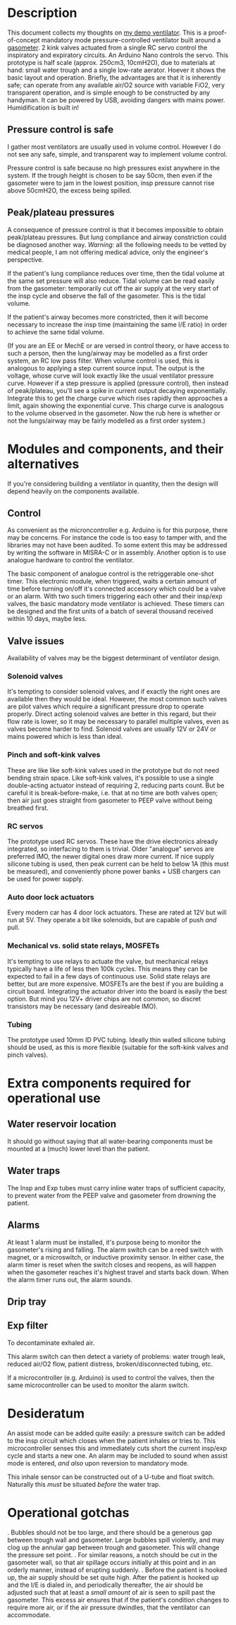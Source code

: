 # Description
This document collects my thoughts on [my demo ventilator](https://youtu.be/ME6oNFs-UiU).
This is a proof-of-concept mandatory mode pressure-controlled ventilator built around a [gasometer](https://en.wikipedia.org/wiki/Gas_holder).  2 kink valves actuated from a single RC servo control the inspiratory and expiratory circuits.  An Arduino Nano controls the servo.  This prototype is half scale (approx. 250cm3, 10cmH2O), due to materials at hand: small water trough and a single low-rate aerator.  Hoever it shows the basic layout and operation.  Briefly, the advantages are that it is inherently safe; can operate from any available air/O2 source with variable FiO2, very transparent operation, and is simple enough to be constructed by any handyman.  It can be powered by USB, avoiding dangers with mains power.  Humidification is built in!

## Pressure control is safe
I gather most ventilators are usually used in volume control. However I do not see any safe, simple, and transparent way to implement volume control.

Pressure control is safe because no high pressures exist anywhere in the system.  If the trough height is chosen to be say 50cm, then even if the gasometer were to jam in the lowest position, insp pressure cannot rise above 50cmH2O, the excess being spilled.

## Peak/plateau pressures
A consequence of pressure control is that it becomes impossible to obtain peak/plateau pressures. But lung compliance and airway constriction could be diagnosed another way.  _Warning:_ all the following needs to be vetted by medical people, I am not offering medical advice, only the engineer's perspective.

If the patient's lung compliance reduces over time, then the tidal volume at the same set pressure will also reduce.  Tidal volume can be read easily from the gasometer: temporarily cut off the air supply at the very start of the insp cycle and observe the fall of the gasometer.  This is the tidal volume.

If the patient's airway becomes more constricted, then it will become necessary to increase the insp time (maintaining the same I/E ratio) in order to achieve the same tidal volume.

(If you are an EE or MechE or are versed in control theory, or have access to such a person, then the lung/airway may be modelled as a first order system, an RC low pass filter.  When volume control is used, this is analogous to applying a step current source input.  The output is the voltage, whose curve will look exactly like the usual ventilator pressure curve.  However if a step pressure is applied (pressure control), then instead of peak/plateau, you'll see a spike in current output decaying exponentially.  Integrate this to get the charge curve which rises rapidly then approaches a limit, again showing the exponential curve.  This charge curve is analogous to the volume observed in the gasometer.  Now the rub here is whether or not the lungs/airway may be fairly modelled as a first order system.)

# Modules and components, and their alternatives
If you're considering building a ventilator in quantity, then the design will depend heavily on the components available.
## Control
As convenient as the microncontroller e.g. Arduino is for this purpose, there may be concerns.  For instance the code is too easy to tamper with, and the libraries may not have been audited.  To some extent this may be addressed by writing the software in MISRA-C or in assembly.  Another option is to use analogue hardware to control the ventilator.

The basic component of analogue control is the retriggerable one-shot timer.  This electronic module, when triggered, waits a certain amount of time before turning on/off it's connected accessory which could be a valve or an alarm.  With two such timers triggering each other and their insp/exp valves, the basic mandatory mode ventilator is achieved.  These timers can be designed and the first units of a batch of several thousand received within 10 days, maybe less.

## Valve issues
Availability of valves may be the biggest determinant of ventilator design.
### Solenoid valves
It's tempting to consider solenoid valves, and if exactly the right ones are available then they would be ideal.  However, the most common such valves are pilot valves which require a significant pressure drop to operate properly.  Direct acting solenoid valves are better in this regard, but their flow rate is lower, so it may be necessary to parallel multiple valves, even as valves become harder to find.  Solenoid valves are usually 12V or 24V or mains powered which is less than ideal.
### Pinch and soft-kink valves
These are like like soft-kink valves used in the prototype but do not need bending strain space.  Like soft-kink valves, it's possible to use a single double-acting actuator instead of requiring 2, reducing parts count.  But be careful it is break-before-make, i.e. that at no time are both valves open; then air just goes straight from gasometer to PEEP valve without being breathed first.
### RC servos
The prototype used RC servos.  These have the drive electronics already integrated, so interfacing to them is trivial.  Older "analogue" servos are preferred IMO, the newer digital ones draw more current.  If nice supply silicone tubing is used, then peak current can be held to below 1A (this must be measured), and conveniently phone power banks + USB chargers can be used for power supply.
### Auto door lock actuators
Every modern car has 4 door lock actuators.  These are rated at 12V but will run at 5V.  They operate a bit like solenoids, but are capable of push _and_ pull.
### Mechanical vs. solid state relays, MOSFETs
It's tempting to use relays to actuate the valve, but mechanical relays typically have a life of less then 100k cycles.  This means they can be expected to fail in a few days of continuous use.  Solid state relays are better, but are more expensive.  MOSFETs are the best if you are building a circuit board. Integrating the actuator driver into the board is easily the best option.  But mind you 12V+ driver chips are not common, so discret transistors may be necessary (and desireable IMO).
### Tubing
The prototype used 10mm ID PVC tubing.  Ideally thin walled silicone tubing should be used, as this is more flexible (suitable for the soft-kink valves and pinch valves).

# Extra components required for operational use
## Water reservoir location
It should go without saying that all water-bearing components must be mounted at a (much) lower level than the patient.
## Water traps
The Insp and Exp tubes must carry inline water traps of sufficient capacity, to prevent water from the PEEP valve and gasometer from drowning the patient.  
## Alarms
At least 1 alarm must be installed, it's purpose being to monitor the gasometer's rising and falling.  The alarm switch can be a reed switch with magnet, or a microswitch, or inductive proximity sensor.  In either case, the alarm timer is reset when the switch closes and reopens, as will happen when the gasometer reaches it's highest travel and starts back down.  When the alarm timer runs out, the alarm sounds.
## Drip tray
## Exp filter
To decontaminate exhaled air.

This alarm switch can then detect a variety of problems: water trough leak, reduced air/O2 flow, patient distress, broken/disconnected tubing, etc.

If a microcontroller (e.g. Arduino) is used to control the valves, then the same microcontroller can be used to monitor the alarm switch.

# Desideratum
An assist mode can be added quite easily: a pressure switch can be added to the insp circuit which closes when the patient inhales or tries to.  This microcontroller senses this and immediately cuts short the current insp/exp cycle and starts a new one.  An alarm may be included to sound when assist mode is entered, *and also* upon reversion to mandatory mode.

This inhale sensor can be constructed out of a U-tube and float switch.  Naturally this *must* be situated *before* the water trap.

# Operational gotchas
. Bubbles should not be too large, and there should be a generous gap between trough wall and gasometer.  Large bubbles spill violently, and may clog up the annular gap between trough and gasometer.  This will change the pressure set point.
. For similar reasons, a notch should be cut in the gasometer wall, so that air spillage occurs initially at this point and in an orderly manner, instead of erupting suddenly.
. Before the patient is hooked up, the air supply should be set quite high.  After the patient is hooked up and the I/E is dialed in, and periodically thereafter, the air should be adjusted such that at least a *small amount* of air is seen to spill past the gasometer.  This excess air ensures that if the patient's condition changes to require more air, or if the air pressure dwindles, that the ventilator can accommodate.
